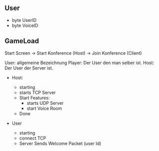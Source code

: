 ## User

- byte UserID
- byte VoiceID

## GameLoad

Start Screen
-> Start Konference (Host)
-> Join Konference (Client)

User: allgemeine Bezeichnung
Player: Der User den man selber ist.
Host: Der User der Server ist.






- Host:
    - starting
    - starts TCP Server
    - Start Features:
        - starts UDP Server
        - start Voice Room
    - Done

- User
    - starting
    - connect TCP
    - Server Sends Welcome Packet (user Id)
